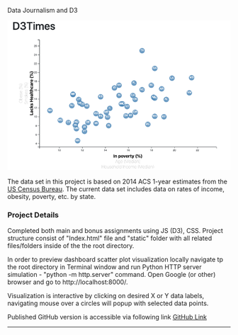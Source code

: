Data Journalism and D3

![scatter_plot](static/images/Scatter.jpeg)


The data set in this project is based on 2014 ACS 1-year estimates from the [US Census Bureau](https://data.census.gov/cedsci/). The current data set includes data on rates of income, obesity, poverty, etc. by state.


### Project Details

Completed both main and bonus assignments using JS (D3), CSS. Project structure consist of "Index.html" file and "static" folder with all related files/folders inside of the the root directory.

In order to preview dashboard scatter plot visualization locally navigate tp the root directory in Terminal window and run Python HTTP server simulation - "python -m http.server" command. Open Google (or other) browser and go to http://localhost:8000/.

Visualization is interactive by clicking on desired X or Y data labels, navigating mouse over a circles will popup with selected data points.

Published GitHub version is accessible via following link [GitHub Link](https://ipavlunin.github.io/D3-Challenge/)

- - -


